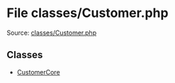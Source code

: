 File classes/Customer.php
=========

Source: [classes/Customer.php](https://github.com/PrestaShop/PrestaShop/blob/1.5.0.13/classes/Customer.php)


Classes
-------

* [CustomerCore](class.CustomerCore.md)


